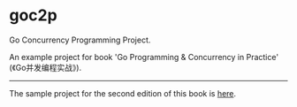 goc2p
=====

Go Concurrency Programming Project.

An example project for book 'Go Programming & Concurrency in Practice' (《Go并发编程实战》).

------------------------------------------------

The sample project for the second edition of this book is [here](https://github.com/gopcp/example.v2).

